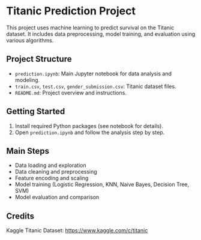 # Titanic Prediction Project

This project uses machine learning to predict survival on the Titanic dataset. It includes data preprocessing, model training, and evaluation using various algorithms.

## Project Structure
- `prediction.ipynb`: Main Jupyter notebook for data analysis and modeling.
- `train.csv`, `test.csv`, `gender_submission.csv`: Titanic dataset files.
- `README.md`: Project overview and instructions.

## Getting Started

1. Install required Python packages (see notebook for details).
2. Open `prediction.ipynb` and follow the analysis step by step.

## Main Steps

- Data loading and exploration
- Data cleaning and preprocessing
- Feature encoding and scaling
- Model training (Logistic Regression, KNN, Naive Bayes, Decision Tree, SVM)
- Model evaluation and comparison

## Credits

Kaggle Titanic Dataset: https://www.kaggle.com/c/titanic
